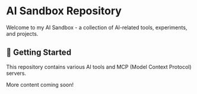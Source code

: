 # AI Sandbox Repository

Welcome to my AI Sandbox - a collection of AI-related tools, experiments, and projects.

## 🚀 Getting Started

This repository contains various AI tools and MCP (Model Context Protocol) servers.

More content coming soon!

